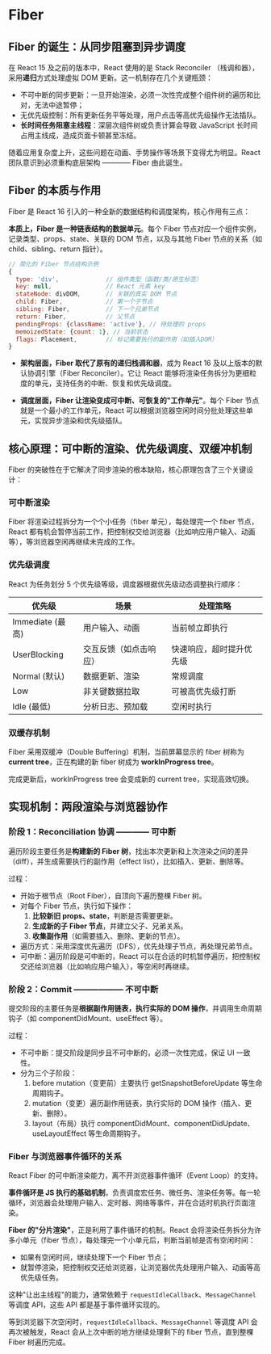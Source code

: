 # Fiber

## Fiber 的诞生：从同步阻塞到异步调度

在 React 15 及之前的版本中，React 使用的是 Stack Reconciler （栈调和器），采用**递归**方式处理虚拟 DOM 更新。这一机制存在几个关键瓶颈：

- 不可中断的同步更新：一旦开始渲染，必须一次性完成整个组件树的遍历和比对，无法中途暂停；
- 无优先级控制：所有更新任务平等处理，用户点击等高优先级操作无法插队。
- **长时间任务阻塞主线程**：深层次组件树或负责计算会导致 JavaScript 长时间占用主线成，造成页面卡顿甚至冻结。

随着应用复杂度上升，这些问题在动画、手势操作等场景下变得尤为明显。React 团队意识到必须重构底层架构 ———— Fiber 由此诞生。

## Fiber 的本质与作用

Fiber 是 React 16 引入的一种全新的数据结构和调度架构，核心作用有三点：

**本质上，Fiber 是一种链表结构的数据单元**。每个 Fiber 节点对应一个组件实例，记录类型、props、state、关联的 DOM 节点，以及与其他 Fiber 节点的关系（如 child、sibling、return 指针）。

```js
// 简化的 Fiber 节点结构示例
{
  type: 'div',             // 组件类型（函数/类/原生标签）
  key: null,               // React 元素 key
  stateNode: divDOM,       // 关联的真实 DOM 节点
  child: Fiber,            // 第一个子节点
  sibling: Fiber,          // 下一个兄弟节点
  return: Fiber,           // 父节点
  pendingProps: {className: 'active'}, // 待处理的 props
  memoizedState: {count: 1}, // 当前状态
  flags: Placement,        // 标记需要执行的副作用（如插入DOM）
}
```

- **架构层面，Fiber 取代了原有的递归栈调和器**，成为 React 16 及以上版本的默认协调引擎（Fiber Reconciler）。它让 React 能够将渲染任务拆分为更细粒度的单元，支持任务的中断、恢复和优先级调度。

- **调度层面，Fiber 让渲染变成可中断、可恢复的"工作单元"**。每个 Fiber 节点就是一个最小的工作单元，React 可以根据浏览器空闲时间分批处理这些单元，实现异步渲染和优先级插队。

## 核心原理：可中断的渲染、优先级调度、双缓冲机制

Fiber 的突破性在于它解决了同步渲染的根本缺陷，核心原理包含了三个关键设计：

### 可中断渲染

Fiber 将渲染过程拆分为一个个小任务（fiber 单元），每处理完一个 fiber 节点，React 都有机会暂停当前工作，把控制权交给浏览器（比如响应用户输入、动画等），等浏览器空闲再继续未完成的工作。

### 优先级调度

React 为任务划分 5 个优先级等级，调度器根据优先级动态调整执行顺序：

| **优先级**       | **场景**               | **处理策略**             |
| ---------------- | ---------------------- | ------------------------ |
| Immediate (最高) | 用户输入、动画         | 当前帧立即执行           |
| UserBlocking     | 交互反馈（如点击响应） | 快速响应，超时提升优先级 |
| Normal (默认)    | 数据更新、渲染         | 常规调度                 |
| Low              | 非关键数据拉取         | 可被高优先级打断         |
| Idle (最低)      | 分析日志、预加载       | 空闲时执行               |

### 双缓存机制

Fiber 采用双缓冲（Double Buffering）机制，当前屏幕显示的 fiber 树称为 **current tree**，正在构建的新 fiber 树成为 **workInProgress tree**。

完成更新后，workInProgress tree 会变成新的 current tree，实现高效切换。

## 实现机制：两段渲染与浏览器协作

### 阶段 1：Reconciliation 协调 ———— 可中断

遍历阶段主要任务是**构建新的 Fiber 树**，找出本次更新和上次渲染之间的差异（diff），并生成需要执行的副作用（effect list），比如插入、更新、删除等。

过程：

- 开始于根节点（Root Fiber），自顶向下遍历整棵 Fiber 树。
- 对每个 Fiber 节点，执行如下操作：
  1. **比较新旧 props、state**，判断是否需要更新。
  2. **生成新的子 Fiber 节点**，并建立父子、兄弟关系。
  3. **收集副作用**（如需要插入、删除、更新的节点）。
- 遍历方式：采用深度优先遍历（DFS），优先处理子节点，再处理兄弟节点。
- 可中断：遍历阶段是可中断的，React 可以在合适的时机暂停遍历，把控制权交还给浏览器（比如响应用户输入），等空闲时再继续。

### 阶段 2：Commit —————— 不可中断

提交阶段的主要任务是**根据副作用链表，执行实际的 DOM 操作**，并调用生命周期钩子（如 componentDidMount、useEffect 等）。

过程：

- 不可中断：提交阶段是同步且不可中断的，必须一次性完成，保证 UI 一致性。
- 分为三个子阶段：
  1. before mutation（变更前）主要执行 getSnapshotBeforeUpdate 等生命周期钩子。
  2. mutation（变更）遍历副作用链表，执行实际的 DOM 操作（插入、更新、删除）。
  3. layout（布局）执行 componentDidMount、componentDidUpdate、useLayoutEffect 等生命周期钩子。

### Fiber 与浏览器事件循环的关系

React Fiber 的可中断渲染能力，离不开浏览器事件循环（Event Loop）的支持。

**事件循环是 JS 执行的基础机制**，负责调度宏任务、微任务、渲染任务等。每一轮循环，浏览器会处理用户输入、定时器、网络等事件，并在合适时机执行页面渲染。

**Fiber 的"分片渲染"**，正是利用了事件循环的机制。React 会将渲染任务拆分为许多小单元（fiber 节点），每处理完一个小单元后，判断当前帧是否有空闲时间：

- 如果有空闲时间，继续处理下一个 Fiber 节点；
- 就暂停渲染，把控制权交还给浏览器，让浏览器优先处理用户输入、动画等高优先级任务。

这种"让出主线程"的能力，通常依赖于 `requestIdleCallback`、`MessageChannel` 等调度 API，这些 API 都是基于事件循环实现的。

等到浏览器下次空闲时，`requestIdleCallback`、`MessageChannel` 等调度 API 会再次被触发，React 会从上次中断的地方继续处理剩下的 fiber 节点，直到整棵 Fiber 树遍历完成。
